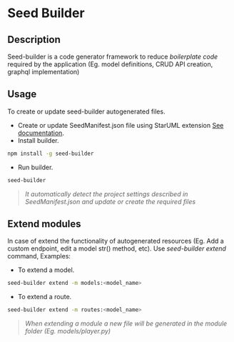 # Seed Builder

## Description

Seed-builder is a code generator framework to reduce *boilerplate code* required by the application (Eg. model definitions, CRUD API creation, graphql implementation) 

## Usage

To create or update seed-builder autogenerated files.

-   Create or update SeedManifest.json file using StarUML extension [See documentation](https://github.com/erick-rivas/seed-staruml/blob/master/README.md).
-   Install builder.
```bash
npm install -g seed-builder
``` 
-   Run builder.
```bash
seed-builder
``` 
>   *It automatically detect the project settings described in SeedManifest.json and update or create the required files*

## Extend modules

In case of extend the functionality of autogenerated resources (Eg. Add a custom endpoint, edit a model str() method, etc). Use *seed-builder extend* command, Examples:

-   To extend a model.
```bash
seed-builder extend -m models:<model_name>
``` 

-   To extend a route.
```bash
seed-builder extend -m routes:<model_name>
``` 
>   *When extending a module a new file will be generated in the module folder (Eg. models/player.py)*